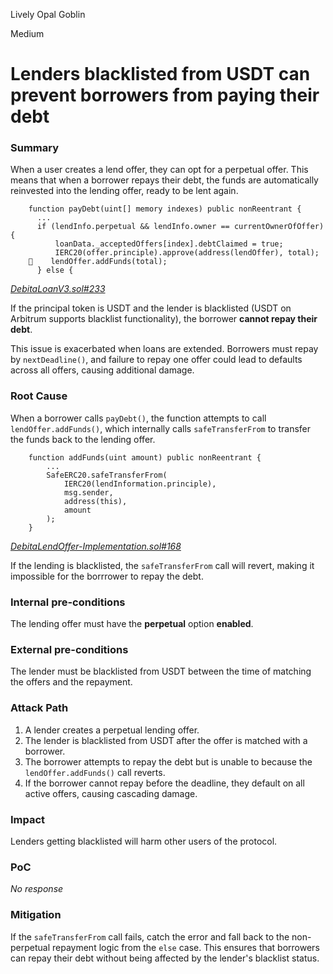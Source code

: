 Lively Opal Goblin

Medium

# Lenders blacklisted from USDT can prevent borrowers from paying their debt

### Summary

When a user creates a lend offer, they can opt for a perpetual offer. This means that when a borrower repays their debt, the funds are automatically reinvested into the lending offer, ready to be lent again.

```solidity
    function payDebt(uint[] memory indexes) public nonReentrant {
      ...
      if (lendInfo.perpetual && lendInfo.owner == currentOwnerOfOffer) {
          loanData._acceptedOffers[index].debtClaimed = true;
          IERC20(offer.principle).approve(address(lendOffer), total);
    📌    lendOffer.addFunds(total);
      } else {
```

[_DebitaLoanV3.sol#233_](https://github.com/sherlock-audit/2024-11-debita-finance-v3/blob/main/Debita-V3-Contracts/contracts/DebitaV3Loan.sol#L233-L237)

If the principal token is USDT and the lender is blacklisted (USDT on Arbitrum supports blacklist functionality), the borrower **cannot repay their debt**.

This issue is exacerbated when loans are extended. Borrowers must repay by `nextDeadline()`, and failure to repay one offer could lead to defaults across all offers, causing additional damage.

### Root Cause

When a borrower calls `payDebt()`, the function attempts to call `lendOffer.addFunds()`, which internally calls `safeTransferFrom` to transfer the funds back to the lending offer.

```solidity
    function addFunds(uint amount) public nonReentrant {
        ...
        SafeERC20.safeTransferFrom(
            IERC20(lendInformation.principle),
            msg.sender,
            address(this),
            amount
        );
    }
```

[_DebitaLendOffer-Implementation.sol#168_](https://github.com/sherlock-audit/2024-11-debita-finance-v3/blob/main/Debita-V3-Contracts/contracts/DebitaLendOffer-Implementation.sol#L168)

If the lending is blacklisted, the `safeTransferFrom` call will revert, making it impossible for the borrrower to repay the debt.

### Internal pre-conditions

The lending offer must have the **perpetual** option **enabled**.


### External pre-conditions

The lender must be blacklisted from USDT between the time of matching the offers and the repayment.


### Attack Path

1. A lender creates a perpetual lending offer.
2. The lender is blacklisted from USDT after the offer is matched with a borrower.
3. The borrower attempts to repay the debt but is unable to because the `lendOffer.addFunds()` call reverts.
4. If the borrower cannot repay before the deadline, they default on all active offers, causing cascading damage.

### Impact

Lenders getting blacklisted will harm other users of the protocol.

### PoC

_No response_

### Mitigation

If the `safeTransferFrom` call fails, catch the error and fall back to the non-perpetual repayment logic from the `else` case. This ensures that borrowers can repay their debt without being affected by the lender's blacklist status.